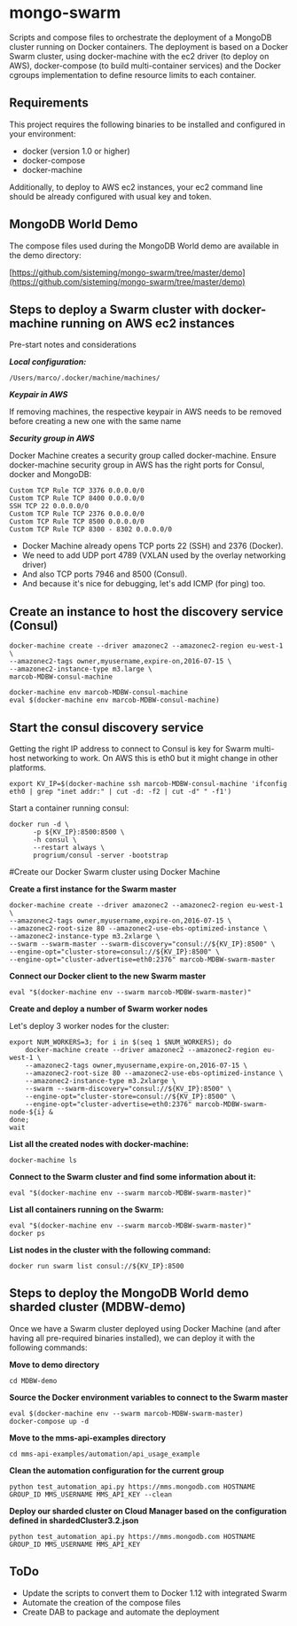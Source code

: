 mongo-swarm
===========

Scripts and compose files to orchestrate the deployment of a MongoDB cluster running on Docker containers. The deployment is based on a Docker Swarm cluster, using docker-machine with the ec2 driver (to deploy on AWS), docker-compose (to build multi-container services) and the Docker cgroups implementation to define resource limits to each container.


Requirements
-----

This project requires the following binaries to be installed and configured in your environment:

* docker (version 1.0 or higher)
* docker-compose
* docker-machine

Additionally, to deploy to AWS ec2 instances, your ec2 command line should be already configured with usual key and token.

MongoDB World Demo 
-----
The compose files used during the MongoDB World demo are available in the demo directory:

[https://github.com/sisteming/mongo-swarm/tree/master/demo](https://github.com/sisteming/mongo-swarm/tree/master/demo)

Steps to deploy a Swarm cluster with docker-machine running on AWS ec2 instances 
-----

Pre-start notes and considerations

***Local configuration:***

	/Users/marco/.docker/machine/machines/
	
***Keypair in AWS***

If removing machines, the respective keypair in AWS needs to be removed before creating a new one with the same name
	
***Security group in AWS***

Docker Machine creates a security group called docker-machine. Ensure docker-machine security group in AWS has the right ports for Consul, docker and MongoDB:

	Custom TCP Rule TCP 3376 0.0.0.0/0
	Custom TCP Rule TCP 8400 0.0.0.0/0
	SSH TCP 22 0.0.0.0/0
	Custom TCP Rule TCP 2376 0.0.0.0/0
	Custom TCP Rule TCP 8500 0.0.0.0/0
	Custom TCP Rule TCP 8300 - 8302 0.0.0.0/0

* Docker Machine already opens TCP ports 22 (SSH) and 2376 (Docker).
* We need to add UDP port 4789 (VXLAN used by the overlay networking driver)
* And also TCP ports 7946 and 8500 (Consul).
* And because it's nice for debugging, let's add ICMP (for ping) too.

Create an instance to host the discovery service (Consul)
-----
	docker-machine create --driver amazonec2 --amazonec2-region eu-west-1 \
	--amazonec2-tags owner,myusername,expire-on,2016-07-15 \
	--amazonec2-instance-type m3.large \
	marcob-MDBW-consul-machine

	docker-machine env marcob-MDBW-consul-machine
	eval $(docker-machine env marcob-MDBW-consul-machine)


Start the consul discovery service
-----
Getting the right IP address to connect to Consul is key for Swarm multi-host networking to work. On AWS this is eth0 but it might change in other platforms.

	export KV_IP=$(docker-machine ssh marcob-MDBW-consul-machine 'ifconfig eth0 | grep "inet addr:" | cut -d: -f2 | cut -d" " -f1')
	
Start a container running consul:	
	
	docker run -d \
	      -p ${KV_IP}:8500:8500 \
	      -h consul \
	      --restart always \
	      progrium/consul -server -bootstrap


#Create our Docker Swarm cluster using Docker Machine

**Create a first instance for the Swarm master**

	docker-machine create --driver amazonec2 --amazonec2-region eu-west-1 \
	--amazonec2-tags owner,myusername,expire-on,2016-07-15 \
	--amazonec2-root-size 80 --amazonec2-use-ebs-optimized-instance \
	--amazonec2-instance-type m3.2xlarge \
	--swarm --swarm-master --swarm-discovery="consul://${KV_IP}:8500" \
	--engine-opt="cluster-store=consul://${KV_IP}:8500" \
	--engine-opt="cluster-advertise=eth0:2376" marcob-MDBW-swarm-master

**Connect our Docker client to the new Swarm master**

	eval "$(docker-machine env --swarm marcob-MDBW-swarm-master)"


**Create and deploy a number of Swarm worker nodes**

Let's deploy 3 worker nodes for the cluster:

	export NUM_WORKERS=3; for i in $(seq 1 $NUM_WORKERS); do
	    docker-machine create --driver amazonec2 --amazonec2-region eu-west-1 \
	    --amazonec2-tags owner,myusername,expire-on,2016-07-15 \
	    --amazonec2-root-size 80 --amazonec2-use-ebs-optimized-instance \
	    --amazonec2-instance-type m3.2xlarge \
	    --swarm --swarm-discovery="consul://${KV_IP}:8500" \
	    --engine-opt="cluster-store=consul://${KV_IP}:8500" \
	    --engine-opt="cluster-advertise=eth0:2376" marcob-MDBW-swarm-node-${i} &
	done;	
	wait


**List all the created nodes with docker-machine:**

	docker-machine ls

**Connect to the Swarm cluster and find some information about it:**

	eval "$(docker-machine env --swarm marcob-MDBW-swarm-master)"
	
**List all containers running on the Swarm:**

	eval "$(docker-machine env --swarm marcob-MDBW-swarm-master)"
	docker ps

**List nodes in the cluster with the following command:**

	docker run swarm list consul://${KV_IP}:8500

Steps to deploy the MongoDB World demo sharded cluster (MDBW-demo)
-----
Once we have a Swarm cluster deployed using Docker Machine (and after having all pre-required binaries installed), we can deploy it with the following commands:

**Move to demo directory**

	cd MDBW-demo

**Source the Docker environment variables to connect to the Swarm master**	

	eval $(docker-machine env --swarm marcob-MDBW-swarm-master)
	docker-compose up -d

**Move to the mms-api-examples directory**

	cd mms-api-examples/automation/api_usage_example
	
**Clean the automation configuration for the current group**

	python test_automation_api.py https://mms.mongodb.com HOSTNAME GROUP_ID MMS_USERNAME MMS_API_KEY --clean

**Deploy our sharded cluster on Cloud Manager based on the
configuration defined in shardedCluster3.2.json**

	python test_automation_api.py https://mms.mongodb.com HOSTNAME GROUP_ID MMS_USERNAME MMS_API_KEY 


ToDo
-----
- Update the scripts to convert them to Docker 1.12 with integrated Swarm
- Automate the creation of the compose files
- Create DAB to package and automate the deployment
